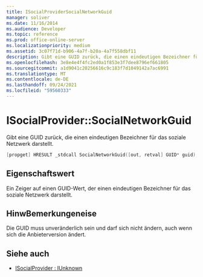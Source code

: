 ```yaml
---
title: ISocialProviderSocialNetworkGuid
manager: soliver
ms.date: 11/16/2014
ms.audience: Developer
ms.topic: reference
ms.prod: office-online-server
ms.localizationpriority: medium
ms.assetid: 3c07f71d-b906-4a7f-b20a-4a7f558dbf11
description: Gibt eine GUID zurück, die einen eindeutigen Bezeichner für das soziale Netzwerk darstellt.
ms.openlocfilehash: 3e8e4e4f4fc2ed0a1f853e3f7dee8796ef661805
ms.sourcegitcommit: a1d9041c20256616c9c183f7d1049142a7ac6991
ms.translationtype: MT
ms.contentlocale: de-DE
ms.lasthandoff: 09/24/2021
ms.locfileid: "59560333"
---
```

# <a name="isocialprovidersocialnetworkguid"></a>ISocialProvider::SocialNetworkGuid

Gibt eine GUID zurück, die einen eindeutigen Bezeichner für das soziale Netzwerk darstellt.
  
```cpp
[propget] HRESULT _stdcall SocialNetworkGuid([out, retval] GUID* guid);
```

## <a name="property-value"></a>Eigenschaftswert

Ein Zeiger auf einen GUID-Wert, der einen eindeutigen Bezeichner für das soziale Netzwerk darstellt.
  
## <a name="remarks"></a>HinwBemerkungeneise

Die GUID muss unveränderlich sein und darf sich nicht ändern, auch wenn sich die Anbieterversion ändert.
  
## <a name="see-also"></a>Siehe auch

- [ISocialProvider : IUnknown](isocialprovideriunknown.md)

